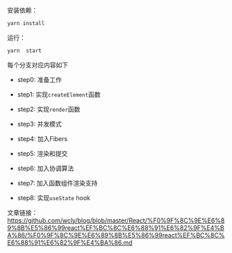安装依赖：
```bash
yarn install
```
运行：
```bash
yarn  start
```

每个分支对应内容如下
- step0: 准备工作

- step1: 实现`createElement`函数

- step2: 实现`render`函数

- step3: 并发模式

- step4: 加入Fibers

- step5: 渲染和提交

- step6: 加入协调算法

- step7: 加入函数组件渲染支持

- step8: 实现`useState` hook

文章链接：https://github.com/wcly/blog/blob/master/React/%F0%9F%8C%9E%E6%89%8B%E5%86%99react%EF%BC%8C%E6%88%91%E6%82%9F%E4%BA%86/%F0%9F%8C%9E%E6%89%8B%E5%86%99react%EF%BC%8C%E6%88%91%E6%82%9F%E4%BA%86.md